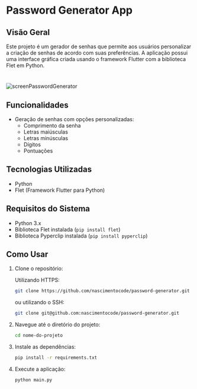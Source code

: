 # Password Generator App

## Visão Geral

Este projeto é um gerador de senhas que permite aos usuários personalizar a criação de senhas de acordo com suas preferências. A aplicação possui uma interface gráfica criada usando o framework Flutter com a biblioteca Flet em Python.

#

![screenPasswordGenerator](https://github.com/nascimentocode/password-generator/assets/68881676/082ebbac-bab8-4648-8069-a8df50fdde90)

## Funcionalidades

- Geração de senhas com opções personalizadas:
  - Comprimento da senha
  - Letras maiúsculas
  - Letras minúsculas
  - Dígitos
  - Pontuações

## Tecnologias Utilizadas

- Python
- Flet (Framework Flutter para Python)

## Requisitos do Sistema

- Python 3.x
- Biblioteca Flet instalada (`pip install flet`)
- Biblioteca Pyperclip instalada (`pip install pyperclip`)

## Como Usar

1. Clone o repositório:
    
   Utilizando HTTPS:
   ```bash
   git clone https://github.com/nascimentocode/password-generator.git
   ```

   ou utilizando o SSH:

   ```bash
   git clone git@github.com:nascimentocode/password-generator.git
   ```

2. Navegue até o diretório do projeto:

    ```bash
    cd nome-do-projeto

3. Instale as dependências:

    ```bash
    pip install -r requirements.txt
    
4. Execute a aplicação:
    ```bash
    python main.py
